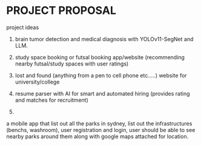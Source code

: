 # PROJECT PROPOSAL 

project ideas

1. brain tumor detection and medical diagnosis with YOLOv11-SegNet and LLM. 


3.  study space booking or futsal booking app/website (recommending nearby futsal/study spaces with user ratings)

4. lost and found (anything from a pen to cell phone etc.....) website for university/college

5. resume parser with AI for smart and automated hiring (provides rating and matches for recruitment)

6. 


a mobile app that list out all the parks in sydney, list out the infrastructures (benchs, washroom), user registration and login, user should be able to see nearby parks around them along with google maps attached for location. 